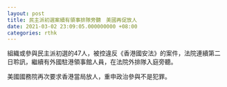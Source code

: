 ```yaml
---
layout: post
title: 民主派初選案續有領事排隊旁聽　美國再促放人
date: 2021-03-02 23:09:05.000000000 +08:00
categories: rthk
---
```


組織或參與民主派初選的47人，被控違反《香港國安法》的案件，法院連續第二日聆訊，繼續有外國駐港領事館人員，在法院外排隊入庭旁聽。

美國國務院再次要求香港當局放人，重申政治參與不是犯罪。
